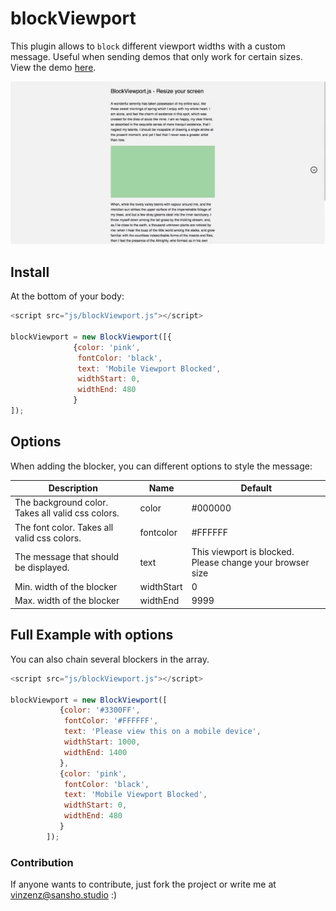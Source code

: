 # blockViewport

This plugin allows to `block` different viewport widths with a custom message. Useful when sending demos that only work for certain sizes.
View the demo [here](http://cloud.sansho.studio/hosting/blockViewport/).

![Pixel Wave Animation Preview](/dev/img/blockViewport.gif "Pixel Wave Animation Preview")

## Install
At the bottom of your body:
```javascript
<script src="js/blockViewport.js"></script>

blockViewport = new BlockViewport([{
	          {color: 'pink',
               fontColor: 'black',
               text: 'Mobile Viewport Blocked',
               widthStart: 0,
               widthEnd: 480
		      }
]);
```

## Options
When adding the blocker, you can different options to style the message:

| Description                                       | Name       | Default                                                   |
|---------------------------------------------------|------------|-----------------------------------------------------------|
| The background color. Takes all valid css colors. | color      | #000000                                                   |
| The font color. Takes all valid css colors.       | fontcolor  | #FFFFFF                                                   |
| The message that should be displayed.             | text       | This viewport is blocked. Please change your browser size |
| Min. width of the blocker                         | widthStart | 0                                                         |
| Max. width of the blocker                         | widthEnd   | 9999                                                      |

## Full Example with options
You can also chain several blockers in the array.
```javascript
<script src="js/blockViewport.js"></script>

blockViewport = new BlockViewport([
           {color: '#3300FF',
            fontColor: '#FFFFFF',
            text: 'Please view this on a mobile device',
            widthStart: 1000,
            widthEnd: 1400
           },
           {color: 'pink',
            fontColor: 'black',
            text: 'Mobile Viewport Blocked',
            widthStart: 0,
            widthEnd: 480
           }
        ]);
```

### Contribution
If anyone wants to contribute, just fork the project or write me at vinzenz@sansho.studio :)